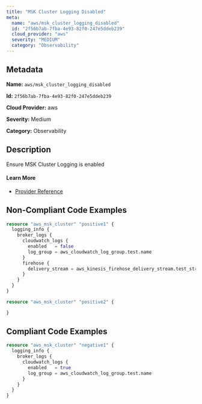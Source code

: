 ```yaml
---
title: "MSK Cluster Logging Disabled"
meta:
  name: "aws/msk_cluster_logging_disabled"
  id: "2f56b7ab-7fba-4e93-82f0-247e5ddeb239"
  cloud_provider: "aws"
  severity: "MEDIUM"
  category: "Observability"
---
```


## Metadata
**Name:** `aws/msk_cluster_logging_disabled`

**Id:** `2f56b7ab-7fba-4e93-82f0-247e5ddeb239`

**Cloud Provider:** aws

**Severity:** Medium

**Category:** Observability

## Description
Ensure MSK Cluster Logging is enabled

#### Learn More

 - [Provider Reference](https://registry.terraform.io/providers/hashicorp/aws/latest/docs/resources/msk_cluster#broker_logs)

## Non-Compliant Code Examples
```terraform
resource "aws_msk_cluster" "positive1" {
  logging_info {
    broker_logs {
      cloudwatch_logs {
        enabled   = false
        log_group = aws_cloudwatch_log_group.test.name
      }
      firehose {
        delivery_stream = aws_kinesis_firehose_delivery_stream.test_stream.name
      }
    }
  }
}

resource "aws_msk_cluster" "positive2" {

}

```

## Compliant Code Examples
```terraform
resource "aws_msk_cluster" "negative1" {  
  logging_info {
    broker_logs {
      cloudwatch_logs {
        enabled   = true
        log_group = aws_cloudwatch_log_group.test.name
      }
    }
  }
}
```